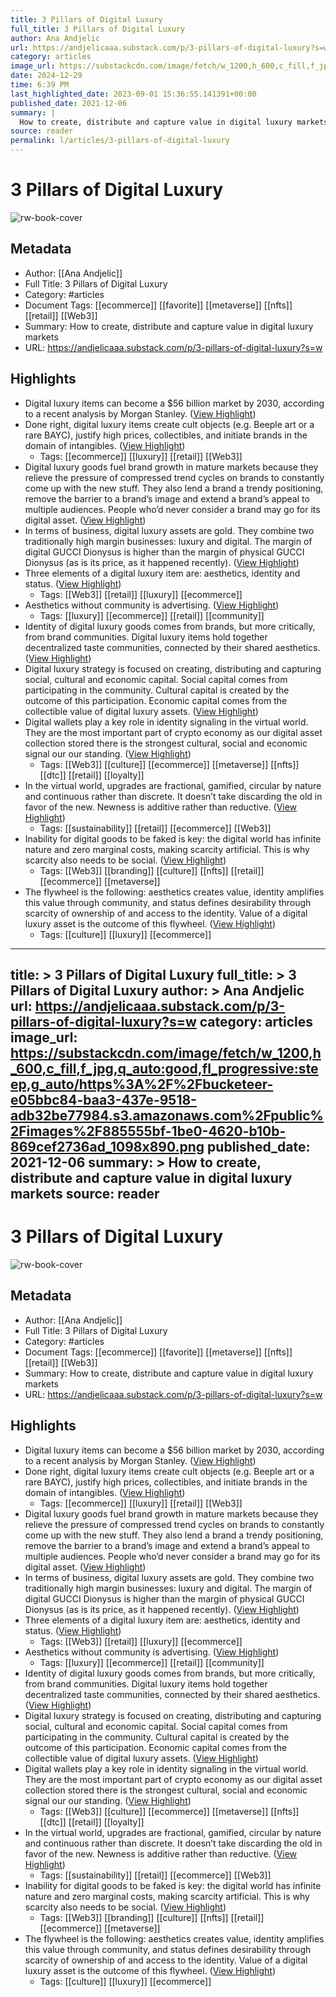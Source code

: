 ```yaml
---
title: 3 Pillars of Digital Luxury
full_title: 3 Pillars of Digital Luxury
author: Ana Andjelic
url: https://andjelicaaa.substack.com/p/3-pillars-of-digital-luxury?s=w
category: articles
image_url: https://substackcdn.com/image/fetch/w_1200,h_600,c_fill,f_jpg,q_auto:good,fl_progressive:steep,g_auto/https%3A%2F%2Fbucketeer-e05bbc84-baa3-437e-9518-adb32be77984.s3.amazonaws.com%2Fpublic%2Fimages%2F885555bf-1be0-4620-b10b-869cef2736ad_1098x890.png
date: 2024-12-29
time: 6:39 PM
last_highlighted_date: 2023-09-01 15:36:55.141391+00:00
published_date: 2021-12-06
summary: |
  How to create, distribute and capture value in digital luxury markets
source: reader
permalink: l/articles/3-pillars-of-digital-luxury
---
```

# 3 Pillars of Digital Luxury

![rw-book-cover](https://substackcdn.com/image/fetch/w_1200,h_600,c_fill,f_jpg,q_auto:good,fl_progressive:steep,g_auto/https%3A%2F%2Fbucketeer-e05bbc84-baa3-437e-9518-adb32be77984.s3.amazonaws.com%2Fpublic%2Fimages%2F885555bf-1be0-4620-b10b-869cef2736ad_1098x890.png)

## Metadata
- Author: [[Ana Andjelic]]
- Full Title: 3 Pillars of Digital Luxury
- Category: #articles
- Document Tags: [[ecommerce]] [[favorite]] [[metaverse]] [[nfts]] [[retail]] [[Web3]] 
- Summary: How to create, distribute and capture value in digital luxury markets
- URL: https://andjelicaaa.substack.com/p/3-pillars-of-digital-luxury?s=w

## Highlights
- Digital luxury items can become a $56 billion market by 2030, according to a recent analysis by Morgan Stanley. ([View Highlight](https://read.readwise.io/read/01h98nwnqm3mkeperghfyem218))
- Done right, digital luxury items create cult objects (e.g. Beeple art or a rare BAYC), justify high prices, collectibles, and initiate brands in the domain of intangibles. ([View Highlight](https://read.readwise.io/read/01h98nx5akmf4dsfwts4rkw964))
    - Tags: [[ecommerce]] [[luxury]] [[retail]] [[Web3]] 
- Digital luxury goods fuel brand growth in mature markets because they relieve the pressure of compressed trend cycles on brands to constantly come up with the new stuff. They also lend a brand a trendy positioning, remove the barrier to a brand’s image and extend a brand’s appeal to multiple audiences. People who’d never consider a brand may go for its digital asset. ([View Highlight](https://read.readwise.io/read/01h98nxppgcgr43qs8t1pn0krq))
- In terms of business, digital luxury assets are gold. They combine two traditionally high margin businesses: luxury and digital. The margin of digital GUCCI Dionysus is higher than the margin of physical GUCCI Dionysus (as is its price, as it happened recently). ([View Highlight](https://read.readwise.io/read/01h98nyj0fyejd37hp5qajzm1b))
- Three elements of a digital luxury item are: aesthetics, identity and status. ([View Highlight](https://read.readwise.io/read/01h98nysqznhfanbfccqshmfk5))
    - Tags: [[Web3]] [[retail]] [[luxury]] [[ecommerce]] 
- Aesthetics without community is advertising. ([View Highlight](https://read.readwise.io/read/01h98p0hg98vw1t8jd1gbkczh1))
    - Tags: [[luxury]] [[ecommerce]] [[retail]] [[community]] 
- Identity of digital luxury goods comes from brands, but more critically, from brand communities. Digital luxury items hold together decentralized taste communities, connected by their shared aesthetics. ([View Highlight](https://read.readwise.io/read/01h98p1h9kfn14h3yxmptjpzdv))
- Digital luxury strategy is focused on creating, distributing and capturing social, cultural and economic capital. Social capital comes from participating in the community. Cultural capital is created by the outcome of this participation. Economic capital comes from the collectible value of digital luxury assets. ([View Highlight](https://read.readwise.io/read/01h98p1y9grb2fjdmpe4g7x3f8))
- Digital wallets play a key role in identity signaling in the virtual world. They are the most important part of crypto economy as our digital asset collection stored there is the strongest cultural, social and economic signal our our standing. ([View Highlight](https://read.readwise.io/read/01h98p3ea3pamx5gd4wpfm0ftx))
    - Tags: [[Web3]] [[culture]] [[ecommerce]] [[metaverse]] [[nfts]] [[dtc]] [[retail]] [[loyalty]] 
- In the virtual world, upgrades are fractional, gamified, circular by nature and continuous rather than discrete. It doesn’t take discarding the old in favor of the new. Newness is additive rather than reductive. ([View Highlight](https://read.readwise.io/read/01h98p474c4sxr2x7wmdchyd41))
    - Tags: [[sustainability]] [[retail]] [[ecommerce]] [[Web3]] 
- Inability for digital goods to be faked is key: the digital world has infinite nature and zero marginal costs, making scarcity artificial. This is why scarcity also needs to be social. ([View Highlight](https://read.readwise.io/read/01h98p6qaen5q63e78hhff0q08))
    - Tags: [[Web3]] [[branding]] [[culture]] [[nfts]] [[retail]] [[ecommerce]] [[metaverse]] 
- The flywheel is the following: aesthetics creates value, identity amplifies this value through community, and status defines desirability through scarcity of ownership of and access to the identity. Value of a digital luxury asset is the outcome of this flywheel. ([View Highlight](https://read.readwise.io/read/01h98p7qrv03s437y5crdfnbn6))
    - Tags: [[culture]] [[luxury]] [[ecommerce]] 


---
title: >
  3 Pillars of Digital Luxury
full_title: >
  3 Pillars of Digital Luxury
author: >
  Ana Andjelic
url: https://andjelicaaa.substack.com/p/3-pillars-of-digital-luxury?s=w
category: articles
image_url: https://substackcdn.com/image/fetch/w_1200,h_600,c_fill,f_jpg,q_auto:good,fl_progressive:steep,g_auto/https%3A%2F%2Fbucketeer-e05bbc84-baa3-437e-9518-adb32be77984.s3.amazonaws.com%2Fpublic%2Fimages%2F885555bf-1be0-4620-b10b-869cef2736ad_1098x890.png
published_date: 2021-12-06
summary: >
  How to create, distribute and capture value in digital luxury markets
source: reader
---
# 3 Pillars of Digital Luxury

![rw-book-cover](https://substackcdn.com/image/fetch/w_1200,h_600,c_fill,f_jpg,q_auto:good,fl_progressive:steep,g_auto/https%3A%2F%2Fbucketeer-e05bbc84-baa3-437e-9518-adb32be77984.s3.amazonaws.com%2Fpublic%2Fimages%2F885555bf-1be0-4620-b10b-869cef2736ad_1098x890.png)

## Metadata
- Author: [[Ana Andjelic]]
- Full Title: 3 Pillars of Digital Luxury
- Category: #articles
- Document Tags: [[ecommerce]] [[favorite]] [[metaverse]] [[nfts]] [[retail]] [[Web3]] 
- Summary: How to create, distribute and capture value in digital luxury markets
- URL: https://andjelicaaa.substack.com/p/3-pillars-of-digital-luxury?s=w

## Highlights
- Digital luxury items can become a $56 billion market by 2030, according to a recent analysis by Morgan Stanley. ([View Highlight](https://read.readwise.io/read/01h98nwnqm3mkeperghfyem218))
- Done right, digital luxury items create cult objects (e.g. Beeple art or a rare BAYC), justify high prices, collectibles, and initiate brands in the domain of intangibles. ([View Highlight](https://read.readwise.io/read/01h98nx5akmf4dsfwts4rkw964))
    - Tags: [[ecommerce]] [[luxury]] [[retail]] [[Web3]] 
- Digital luxury goods fuel brand growth in mature markets because they relieve the pressure of compressed trend cycles on brands to constantly come up with the new stuff. They also lend a brand a trendy positioning, remove the barrier to a brand’s image and extend a brand’s appeal to multiple audiences. People who’d never consider a brand may go for its digital asset. ([View Highlight](https://read.readwise.io/read/01h98nxppgcgr43qs8t1pn0krq))
- In terms of business, digital luxury assets are gold. They combine two traditionally high margin businesses: luxury and digital. The margin of digital GUCCI Dionysus is higher than the margin of physical GUCCI Dionysus (as is its price, as it happened recently). ([View Highlight](https://read.readwise.io/read/01h98nyj0fyejd37hp5qajzm1b))
- Three elements of a digital luxury item are: aesthetics, identity and status. ([View Highlight](https://read.readwise.io/read/01h98nysqznhfanbfccqshmfk5))
    - Tags: [[Web3]] [[retail]] [[luxury]] [[ecommerce]] 
- Aesthetics without community is advertising. ([View Highlight](https://read.readwise.io/read/01h98p0hg98vw1t8jd1gbkczh1))
    - Tags: [[luxury]] [[ecommerce]] [[retail]] [[community]] 
- Identity of digital luxury goods comes from brands, but more critically, from brand communities. Digital luxury items hold together decentralized taste communities, connected by their shared aesthetics. ([View Highlight](https://read.readwise.io/read/01h98p1h9kfn14h3yxmptjpzdv))
- Digital luxury strategy is focused on creating, distributing and capturing social, cultural and economic capital. Social capital comes from participating in the community. Cultural capital is created by the outcome of this participation. Economic capital comes from the collectible value of digital luxury assets. ([View Highlight](https://read.readwise.io/read/01h98p1y9grb2fjdmpe4g7x3f8))
- Digital wallets play a key role in identity signaling in the virtual world. They are the most important part of crypto economy as our digital asset collection stored there is the strongest cultural, social and economic signal our our standing. ([View Highlight](https://read.readwise.io/read/01h98p3ea3pamx5gd4wpfm0ftx))
    - Tags: [[Web3]] [[culture]] [[ecommerce]] [[metaverse]] [[nfts]] [[dtc]] [[retail]] [[loyalty]] 
- In the virtual world, upgrades are fractional, gamified, circular by nature and continuous rather than discrete. It doesn’t take discarding the old in favor of the new. Newness is additive rather than reductive. ([View Highlight](https://read.readwise.io/read/01h98p474c4sxr2x7wmdchyd41))
    - Tags: [[sustainability]] [[retail]] [[ecommerce]] [[Web3]] 
- Inability for digital goods to be faked is key: the digital world has infinite nature and zero marginal costs, making scarcity artificial. This is why scarcity also needs to be social. ([View Highlight](https://read.readwise.io/read/01h98p6qaen5q63e78hhff0q08))
    - Tags: [[Web3]] [[branding]] [[culture]] [[nfts]] [[retail]] [[ecommerce]] [[metaverse]] 
- The flywheel is the following: aesthetics creates value, identity amplifies this value through community, and status defines desirability through scarcity of ownership of and access to the identity. Value of a digital luxury asset is the outcome of this flywheel. ([View Highlight](https://read.readwise.io/read/01h98p7qrv03s437y5crdfnbn6))
    - Tags: [[culture]] [[luxury]] [[ecommerce]] 


